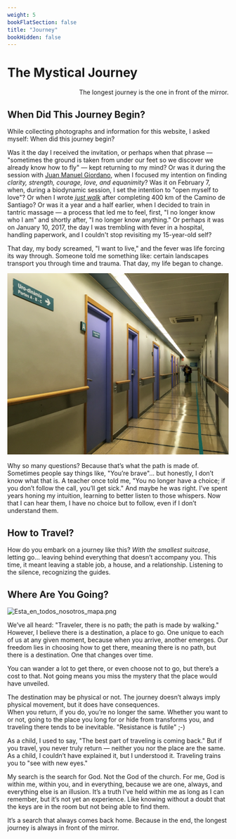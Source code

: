 ```yaml
---
weight: 5
bookFlatSection: false
title: "Journey"
bookHidden: false
---
```


# The Mystical Journey

<div style="text-align: right">The longest journey is the one in front of the mirror.</div>

## When Did This Journey Begin?

While collecting photographs and information for this website, I asked myself: When did this journey begin?

Was it the day I received the invitation, or perhaps when that phrase — "sometimes the ground is taken from under our feet so we discover we already know how to fly" — kept returning to my mind? Or was it during the session with [Juan Manuel Giordano](https://www.juanmanuelgiordano.com/), when I focused my intention on finding _clarity, strength, courage, love, and equanimity_? Was it on February 7, when, during a biodynamic session, I set the intention to "open myself to love"? Or when I wrote _[just walk](https://susurros.fransimo.info/posts/2023/10/nueva_ribadesella/)_ after completing 400 km of the Camino de Santiago? Or was it a year and a half earlier, when I decided to train in tantric massage — a process that led me to feel, first, "I no longer know who I am" and shortly after, "I no longer know anything." Or perhaps it was on January 10, 2017, the day I was trembling with fever in a hospital, handling paperwork, and I couldn't stop revisiting my 15-year-old self?

That day, my body screamed, "I want to live," and the fever was life forcing its way through. Someone told me something like: certain landscapes transport you through time and trauma. That day, my life began to change.

![IMG_3027_Screenshot.png](IMG_3027_Screenshot.png)

Why so many questions? Because that’s what the path is made of. Sometimes people say things like, "You’re brave"... but honestly, I don’t know what that is. A teacher once told me, "You no longer have a choice; if you don’t follow the call, you’ll get sick." And maybe he was right. I’ve spent years honing my intuition, learning to better listen to those whispers. Now that I can hear them, I have no choice but to follow, even if I don’t understand them.

## How to Travel?

How do you embark on a journey like this? _With the smallest suitcase_, letting go... leaving behind everything that doesn’t accompany you. This time, it meant leaving a stable job, a house, and a relationship. Listening to the silence, recognizing the guides.

## Where Are You Going?

![Esta_en_todos_nosotros_mapa.png](/map/Esta_en_todos_nosotros_mapa.png)

We’ve all heard: "Traveler, there is no path; the path is made by walking." However, I believe there is a destination, a place to go. One unique to each of us at any given moment, because when you arrive, another emerges. Our freedom lies in choosing how to get there, meaning there is no path, but there is a destination. One that changes over time.

You can wander a lot to get there, or even choose not to go, but there’s a cost to that. Not going means you miss the mystery that the place would have unveiled.

The destination may be physical or not. The journey doesn’t always imply physical movement, but it does have consequences.  
When you return, if you do, you’re no longer the same. Whether you want to or not, going to the place you long for or hide from transforms you, and traveling there tends to be inevitable. "Resistance is futile" ;-)

As a child, I used to say, "The best part of traveling is coming back." But if you travel, you never truly return — neither you nor the place are the same. As a child, I couldn’t have explained it, but I understood it. Traveling trains you to "see with new eyes."

My search is the search for God. Not the God of the church. For me, God is within me, within you, and in everything, because we are one, always, and everything else is an illusion. It’s a truth I’ve held within me as long as I can remember, but it’s not yet an experience. Like knowing without a doubt that the keys are in the room but not being able to find them.

It’s a search that always comes back home. Because in the end, the longest journey is always in front of the mirror.
